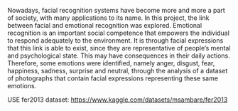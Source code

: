 Nowadays, facial recognition systems have become
more and more a part of society, with many applications
to its name. In this project, the link
between facial and emotional recognition was explored.
Emotional recognition is an important social
competence that empowers the individual to respond
adequately to the environment. It is through
facial expressions that this link is able to exist, since
they are representative of people’s mental and psychological
state. This may have consequences in
their daily actions. Therefore, some emotions were
identified, namely anger, disgust, fear, happiness,
sadness, surprise and neutral, through the analysis
of a dataset of photographs that contain facial expressions
representing these same emotions.

USE fer2013 dataset: https://www.kaggle.com/datasets/msambare/fer2013
